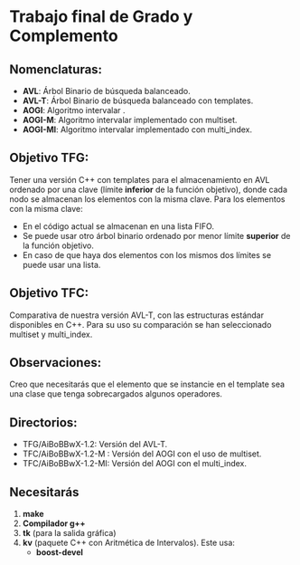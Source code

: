 # Trabajo final de Grado y Complemento 

## Nomenclaturas:
- **AVL**: Árbol Binario de búsqueda balanceado.
- **AVL-T**: Árbol Binario de búsqueda balanceado con templates.
- **AOGI**: Algoritmo intervalar .
- **AOGI-M**: Algoritmo intervalar implementado con multiset. 
- **AOGI-MI**: Algoritmo intervalar implementado con multi_index.

## Objetivo TFG:
Tener una versión C++ con templates para el almacenamiento en AVL ordenado por una clave (límite **inferior** de la función objetivo), donde cada nodo se almacenan los elementos con la misma clave. Para los elementos con la misma clave:
  - En el código actual se almacenan en una lista FIFO.
  - Se puede usar otro árbol binario ordenado por menor límite **superior** de la función objetivo.
  - En caso de que haya dos elementos con los mismos dos límites se puede usar una lista.

## Objetivo TFC:
Comparativa de nuestra versión AVL-T, con las estructuras estándar disponibles en C++. Para su uso su comparación se han seleccionado multiset y multi_index. 


## Observaciones:

Creo que necesitarás que el elemento que se instancie en el template sea una clase que tenga sobrecargados algunos operadores.

## Directorios:
- TFG/AiBoBBwX-1.2: Versión del AVL-T.
- TFC/AiBoBBwX-1.2-M : Versión del AOGI con el uso de multiset.
- TFC/AiBoBBwX-1.2-MI: Versión del AOGI con el multi_index. 

## Necesitarás
1. **make**
2. **Compilador g++**
3. **tk** (para la salida gráfica)
4. **kv** (paquete C++ con Aritmética de Intervalos). Este usa:
   - **boost-devel**

